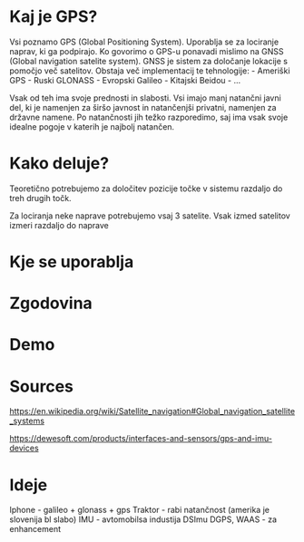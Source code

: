 # Kaj je GPS?
Vsi poznamo GPS (Global Positioning System). Uporablja se za lociranje naprav, ki ga podpirajo. Ko govorimo o GPS-u ponavadi mislimo na GNSS (Global navigation satelite system). GNSS je sistem za določanje lokacije s pomočjo več satelitov.
Obstaja več implementacij te tehnologije: 
    -   Ameriški GPS
    -   Ruski GLONASS
    -   Evropski Galileo
    -   Kitajski Beidou
    -   ...

Vsak od teh ima svoje prednosti in slabosti. Vsi imajo manj natančni javni del, ki je namenjen za širšo javnost in natančenjši privatni, namenjen za državne namene. Po natančnosti jih težko razporedimo, saj ima vsak svoje idealne pogoje v katerih je najbolj natančen.


# Kako deluje?

Teoretično potrebujemo za določitev pozicije točke v sistemu razdaljo do treh drugih točk.

Za lociranja neke naprave potrebujemo vsaj 3 satelite. Vsak izmed satelitov izmeri razdaljo do naprave

# Kje se uporablja

# Zgodovina

# Demo

# Sources
https://en.wikipedia.org/wiki/Satellite_navigation#Global_navigation_satellite_systems

https://dewesoft.com/products/interfaces-and-sensors/gps-and-imu-devices
# Ideje

Iphone - galileo + glonass + gps
Traktor - rabi natančnost (amerika je slovenija bl slabo)
IMU - avtomobilsa industija DSImu
DGPS, WAAS - za enhancement
